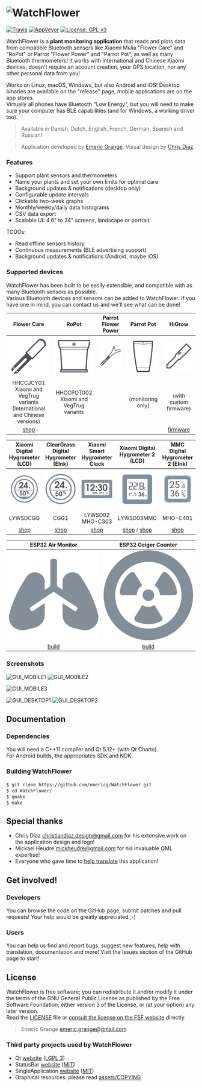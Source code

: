 # ![WatchFlower](assets/android/res/drawable-xhdpi/splashicon.png)

[![Travis](https://img.shields.io/travis/emericg/WatchFlower.svg?style=flat-square&logo=travis)](https://travis-ci.org/emericg/WatchFlower)
[![AppVeyor](https://img.shields.io/appveyor/ci/emericg/WatchFlower.svg?style=flat-square&logo=appveyor)](https://ci.appveyor.com/project/emericg/watchflower)
[![License: GPL v3](https://img.shields.io/badge/license-GPL%20v3-blue.svg?style=flat-square)](http://www.gnu.org/licenses/gpl-3.0)


WatchFlower is a **plant monitoring application** that reads and plots data from compatible Bluetooth sensors like Xiaomi MiJia "Flower Care" and "RoPot" or Parrot "Flower Power" and "Parrot Pot", as well as many Bluetooth thermometers!
It works with international and Chinese Xiaomi devices, doesn't require an account creation, your GPS location, nor any other personal data from you!

Works on Linux, macOS, Windows, but also Android and iOS! Desktop binaries are available on the "release" page, mobile applications are on the app stores.  
Virtually all phones have Bluetooth "Low Energy", but you will need to make sure your computer has BLE capabilities (and for Windows, a working driver too).  

> Available in Danish, Dutch, English, French, German, Spanish and Russian!

> Application developed by [Emeric Grange](https://emeric.io/). Visual design by [Chris Díaz](https://dribbble.com/chrisdiaz).

### Features

* Support plant sensors and thermometers
* Name your plants and set your own limits for optimal care
* Background updates & notifications (desktop only)
* Configurable update intervals
* Clickable two-week graphs
* Monthly/weekly/daily data histograms
* CSV data export
* Scalable UI: 4.6" to 34" screens, landscape or portrait

TODOs:

* Read offline sensors history
* Continuous measurements (BLE advertising support)
* Background updates & notifications (Android, maybe iOS)

### Supported devices

WatchFlower has been built to be easily extensible, and compatible with as many Bluetooth sensors as possible.  
Various Bluetooth devices and sensors can be added to WatchFlower. If you have one in mind, you can contact us and we'll see what can be done!

| Flower Care | RoPot | Parrot Flower Power | Parrot Pot | HiGrow |
| :---------: | :---: | :-----------------: | :--------: | :----: |
| ![FlowerCare](doc/flowercare.svg) | ![RoPot](doc/ropot.svg) | ![FlowerPower](doc/flowerpower.svg) | ![ParrotPot](doc/parrotpot.svg) | ![HiGrow](doc/higrow.svg) |
| HHCCJCY01<br>Xiaomi and VegTrug variants<br>(International and Chinese versions) | HHCCPOT002<br>Xiaomi and VegTrug variants |  | (monitoring only) | (with custom firmware) |
| [shop](https://www.banggood.com/custlink/DKKDVksMWv) | | | | [firmware](https://github.com/emericg/esp32-environmental-sensors/tree/master/HiGrow) |

| Xiaomi Digital Hygrometer (LCD) | ClearGrass Digital Hygrometer (EInk) | Xiaomi Smart Hygrometer Clock | Xiaomi Digital Hygrometer 2 (LCD) | MMC Digital Hygrometer 2 (EInk) |
| :-----------------------------: | :----------------------------------: | :---------------------------: | :------------------------: | :------------------------------------: |
| ![HygroTemp](doc/hygrotemp_lcd.svg) | ![HygroTemp](doc/hygrotemp_eink.svg) | ![HygroTempClock](doc/hygrotemp_clock.svg) | ![HygroTemp2](doc/hygrotemp_square_lcd.svg) | ![HygroTemp2](doc/hygrotemp_square_eink.svg) |
| LYWSDCGQ | CGG1 | LYWSD02<br>MHO-C303 | LYWSD03MMC | MHO-C401 |
| [shop](https://www.banggood.com/custlink/3KDK5qQqvj) | [shop](https://www.banggood.com/custlink/KvKGHkAMDT) | [shop](https://www.banggood.com/custlink/v3GmHzAQ9k) | [shop](https://www.banggood.com/custlink/vG33kIGiqv) / [shop](https://www.banggood.com/custlink/Kv3DuJio9Q) | [shop](https://www.banggood.com/custlink/GGGdWczfB6) |

| ESP32 Air Monitor | ESP32 Geiger Counter |
| :---------------: | :------------------: |
| ![Air Monitor](doc/lungs-solid.svg) | ![Geiger Counter](doc/radiation-alt-solid.svg) |
| [build](https://github.com/emericg/esp32-environmental-sensors/tree/master/AirMonitor) | [build](https://github.com/emericg/esp32-environmental-sensors/tree/master/GeigerCounter) |

### Screenshots

![GUI_MOBILE1](https://i.imgur.com/VdzHdqH.png)
![GUI_MOBILE2](https://i.imgur.com/e1bXFXM.png)

![GUI_MOBILE3](https://i.imgur.com/UiirNMw.png)

![GUI_DESKTOP1](https://i.imgur.com/1cAIta8.png)
![GUI_DESKTOP2](https://i.imgur.com/joJB4pB.png)


## Documentation

### Dependencies

You will need a C++11 compiler and Qt 5.12+ (with Qt Charts).  
For Android builds, the appropriates SDK and NDK.

### Building WatchFlower

```
$ git clone https://github.com/emericg/WatchFlower.git
$ cd WatchFlower/
$ qmake
$ make
```


## Special thanks

* Chris Díaz <christiandiaz.design@gmail.com> for his extensive work on the application design and logo!
* Mickael Heudre <mickheudre@gmail.com> for his invaluable QML expertise!
* Everyone who gave time to [help translate](i18n/README.md) this application!


## Get involved!

### Developers

You can browse the code on the GitHub page, submit patches and pull requests! Your help would be greatly appreciated ;-)

### Users

You can help us find and report bugs, suggest new features, help with translation, documentation and more! Visit the Issues section of the GitHub page to start!


## License

WatchFlower is free software; you can redistribute it and/or modify it under the terms of the GNU General Public License as published by the Free Software Foundation; either version 3 of the License, or (at your option) any later version.  
Read the [LICENSE](LICENSE) file or [consult the license on the FSF website](https://www.gnu.org/licenses/gpl-3.0.txt) directly.

> Emeric Grange <emeric.grange@gmail.com>

### Third party projects used by WatchFlower

* Qt [website](https://www.qt.io) ([LGPL 3](https://www.gnu.org/licenses/lgpl-3.0.txt))
* StatusBar [website](https://github.com/jpnurmi/statusbar) ([MIT](https://opensource.org/licenses/MIT))
* SingleApplication [website](https://github.com/itay-grudev/SingleApplication) ([MIT](https://opensource.org/licenses/MIT))
* Graphical resources: please read [assets/COPYING](assets/COPYING)
